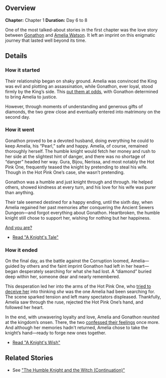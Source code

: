 <!-- title: A Knight's Tale -->
<!-- quote: For he knows a selfish request such as his, could never be true. -->
<!-- chapters: 0 -->
<!-- images: (A gift of 64 diamonds, Gonathon was then married to Jyon Watson), (Amelia meeting Gonathon after regaining her memories), (The Hot Pink One's attempt to steal Amelia), (Gonathon and Amelia's happy ending) -->
<!-- model: false -->

## Overview

**Chapter:** Chapter 1
**Duration:** Day 6 to 8

One of the most talked-about stories in the first chapter was the love story between [Gonathon](#entry:gigi-entry) and [Amelia Watson](#entry:ame-entry). It left an imprint on this enigmatic journey that lasted well beyond its time.

## Details

### How it started

Their relationship began on shaky ground. Amelia was convinced the King was evil and plotting an assassination, while Gonathon, ever loyal, stood firmly by the King’s side. This [put them at odds](https://www.youtube.com/live/y9KKa_k2VTU?t=5967), with Gonathon determined to bring Amelia to justice.

However, through moments of understanding and generous gifts of diamonds, the two grew close and eventually entered into matrimony on the second day.

### How it went

Gonathon proved to be a devoted husband, doing everything he could to keep Amelia, his “Pearl,” safe and happy. Amelia, of course, remained thoroughly herself. The humble knight would fetch her money and rush to her side at the slightest hint of danger, and there was no shortage of “danger” headed her way. Gura, Bijou, Nerissa, and most notably the Hot Pink One, frequently teased the knight by pretending to steal his wife. Though in the Hot Pink One’s case, she wasn’t pretending.

Gonathon was a humble and just knight through and through. He helped others, showed kindness at every turn, and his love for his wife was purer than anything.

Their tale seemed destined for a happy ending, until the sixth day, when Amelia regained her past memories after conquering the Ancient Sewers Dungeon—and forgot everything about Gonathon. Heartbroken, the humble knight still chose to support her, wishing for nothing but her happiness.

[And you are?](#embed:https://www.youtube.com/live/i7g-HJMqZ_E?feature=shared&t=5989)

- [Read "A Knight's Tale"](#text:a-knights-tale)

### How it ended

On the final day, as the battle against the Corruption loomed, Amelia—guided by others and the faint imprint Gonathon had left in her heart—began desperately searching for what she had lost. A “diamond” buried deep within her, someone dear and nearly remembered.

This desperation led her into the arms of the Hot Pink One, who [tried to deceive her](https://www.youtube.com/live/WvRIdaH107U?feature=shared&t=8758) into thinking _she_ was the one Amelia had been searching for. The scene sparked tension and left many spectators displeased. Thankfully, Amelia saw through the ruse, rejected the Hot Pink One’s hand, and followed her heart.

In the end, with unwavering loyalty and love, Amelia and Gonathon reunited at the kingdom’s onsen. There, the two [confessed their feelings](https://www.youtube.com/live/mxOT9QEg5dI?feature=shared&t=10312) once more. And although her memories hadn't returned, Amelia chose to take the knight’s hand—ready to forge new ones together.

- [Read "A Knight's Wish"](#text:a-knights-wish)

## Related Stories

- See ["The Humble Knight and the Witch (Continuation)"](#entry:humble-knight-witch-entry)
